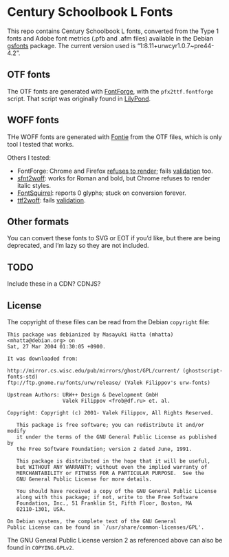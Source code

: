 Century Schoolbook L Fonts
==========================

This repo contains Century Schoolbook L fonts, converted from the Type 1 fonts
and Adobe font metrics (.pfb and .afm files) available in the Debian
[gsfonts][1] package. The current version used is
“1:8.11+urwcyr1.0.7~pre44-4.2”.

[1]: https://packages.debian.org/source/jessie/gsfonts

OTF fonts
---------

The OTF fonts are generated with [FontForge][2], with the `pfx2ttf.fontforge`
script. That script was originally found in [LilyPond][3].

[2]: https://fontforge.github.io
[3]: http://git.savannah.gnu.org/gitweb/?p=lilypond.git;a=blob;f=scripts/auxiliar/pfx2ttf.fontforge;hb=2820653d0e8f00674fd986ad92a6e3ca4342ee37

WOFF fonts
----------

THe WOFF fonts are generated with [Fontie][6] from the OTF files, which is
only tool I tested that works.

Others I tested:

- FontForge: Chrome and Firefox [refuses to render][5]; fails [validation][9]
  too.
- [sfnt2woff][4]: works for Roman and bold, but Chrome refuses to render
  italic styles.
- [FontSquirrel][7]: reports 0 glyphs; stuck on conversion forever.
- [ttf2woff][8]: fails [validation][9].

[4]: https://people.mozilla.org/~jkew/woff/
[5]: https://github.com/fontforge/fontforge/issues/926
[6]: https://fontie.flowyapps.com/
[7]: http://www.fontsquirrel.com/tools/webfont-generator
[8]: https://github.com/fontello/ttf2woff
[9]: https://github.com/typesupply/woffTools

Other formats
-------------

You can convert these fonts to SVG or EOT if you’d like, but there are being
deprecated, and I’m lazy so they are not included.

TODO
----

Include these in a CDN? CDNJS?

License
-------

The copyright of these files can be read from the Debian `copyright` file:

```
This package was debianized by Masayuki Hatta (mhatta) <mhatta@debian.org> on
Sat, 27 Mar 2004 01:30:05 +0900.

It was downloaded from:

http://mirror.cs.wisc.edu/pub/mirrors/ghost/GPL/current/ (ghostscript-fonts-std)
ftp://ftp.gnome.ru/fonts/urw/release/ (Valek Filippov's urw-fonts)

Upstream Authors: URW++ Design & Development GmbH
                  Valek Filippov <frob@df.ru> et. al.

Copyright: Copyright (c) 2001- Valek Filippov, All Rights Reserved. 

   This package is free software; you can redistribute it and/or modify
   it under the terms of the GNU General Public License as published by
   the Free Software Foundation; version 2 dated June, 1991.

   This package is distributed in the hope that it will be useful,
   but WITHOUT ANY WARRANTY; without even the implied warranty of
   MERCHANTABILITY or FITNESS FOR A PARTICULAR PURPOSE.  See the
   GNU General Public License for more details.

   You should have received a copy of the GNU General Public License
   along with this package; if not, write to the Free Software
   Foundation, Inc., 51 Franklin St, Fifth Floor, Boston, MA
   02110-1301, USA.

On Debian systems, the complete text of the GNU General
Public License can be found in `/usr/share/common-licenses/GPL'.

```

The GNU General Public License version 2 as referenced above can also be
found in `COPYING.GPLv2`.
